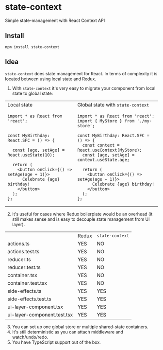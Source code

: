 # state-context

Simple state-management with React Context API

## Install

```
npm install state-context
```

## Idea

`state-context` does state management for React. In terms of complexity it is located between using local state and Redux.

1. With `state-context` it's very easy to migrate your component from local state to global state:

<table>
<tr>
<td>
  Local state
</td>
<td>
  Global state with <code>state-context</code>
</td>
</tr>
<tr>
<td valign="top">
  
```tsx
import * as React from 'react';


const MyBirthday: React.SFC = () => {

  const [age, setAge] = React.useState(10);

  return (
    <button onClick={() => setAge(age + 1)}>
      Celebrate {age} birthday!
    </button>
  );
};
```
</td>
<td valign="top">
  
```tsx
import * as React from 'react';
import { MyStore } from './my-store';

const MyBirthday: React.SFC = () => {
  const context = React.useContext(MyStore);
  const [age, setAge] = context.useState.age;

  return (
    <button onClick={() => setAge(age + 1)}>
      Celebrate {age} birthday!
    </button>
  );
};
```
</td>
</tr>
</table>

2. It's useful for cases where Redux boilerplate would be an overhead (it still makes sense and is easy to decouple state management from UI layer).

<table>
<tr>
<td></td>
<td>Redux</td>
<td><code>state-context</code></td>
</tr>
<tr>
<td>actions.ts</td>
<td>YES</td>
<td>NO</td>
</tr>
<tr>
<td>actions.test.ts</td>
<td>YES</td>
<td>NO</td>
</tr>
<tr>
<td>reducer.ts</td>
<td>YES</td>
<td>NO</td>
</tr>
<tr>
<td>reducer.test.ts</td>
<td>YES</td>
<td>NO</td>
</tr>
<tr>
<td>container.tsx</td>
<td>YES</td>
<td>NO</td>
</tr>
<tr>
<td>container.test.tsx</td>
<td>YES</td>
<td>NO</td>
</tr>
<tr>
<td>side-effects.ts</td>
<td>YES</td>
<td>YES</td>
</tr>
<tr>
<td>side-effects.test.ts</td>
<td>YES</td>
<td>YES</td>
</tr>
<tr>
<td>ui-layer-component.tsx</td>
<td>YES</td>
<td>YES</td>
</tr>
<tr>
<td>ui-layer-component.test.tsx</td>
<td>YES</td>
<td>YES</td>
</tr>
</table>

3. You can set up one global store or multiple shared-state containers.
4. It's still deterministic as you can attach middleware and watch/undo/redo.
5. You have TypeScript support out of the box.
